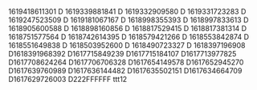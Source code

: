 1619418611301
D
1619339881841
D
1619332909580
D
1619331723283
D
1619247523509
D
1619181067167
D
1618998355393
D
1618997833613
D
1618905600588
D
1618898160856
D
1618817529415
D
1618817381314
D
1618751577564
D
1618742614395
D
1618579421266
D
1618553842874
D
1618551649838
D
1618503952600
D
1618490723327
D
1618397196908
D1618391968392
D1617715849239
D1617715184107
D1617713977825
D1617708624264
D1617706706328
D1617654149578
D1617652945270
D1617639760989
D1617636144482
D1617635502151
D1617634664709
D1617629726003
D222FFFFFF
ttt12
